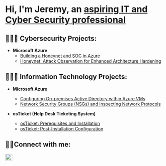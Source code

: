 <h1>Hi, I'm Jeremy, an <a href="https://www.linkedin.com/in/jeremy-mason-a34659b7">aspiring IT and Cyber Security professional</a></h1>

<h2>👨🏿‍💻 Cybersecurity Projects:</h2>

- <b>Microsoft Azure</b>
  - [Building a Honeynet and SOC in Azure](https://github.com/jacar0812/Cloud-Honeynet)
  - [Honeynet: Attack Observation for Enhanced Architecture Hardening](https://github.com/jacar0812/SOC-Honeynet.git)

<h2>👨🏿‍💻 Information Technology Projects:</h2>

- <b>Microsoft Azure</b>
  - [Configuring On-premises Active Directory within Azure VMs](https://github.com/jacar0812/configure-ad)
  - [Network Security Groups (NSGs) and Inspecting Network Protocols](https://github.com/jacar0812/azure-network-protocols)
    
- <b>osTicket (Help Desk Ticketing System)</b>
  - [osTicket: Prerequisites and Installation](https://github.com/jacar0812/osticket-prereqs)
  - [osTicket: Post-Installation Configuration](https://github.com/jacar0812/post-install-config)
 
 
<h2>🤳🏿Connect with me:</h2>


[<img align="left" alt="Josh | LinkedIn" width="22px" src="https://cdn.jsdelivr.net/npm/simple-icons@v3/icons/linkedin.svg" />][linkedin]


[linkedin]: https://linkedin.com/in/jeremy-mason-a34659b7
  
